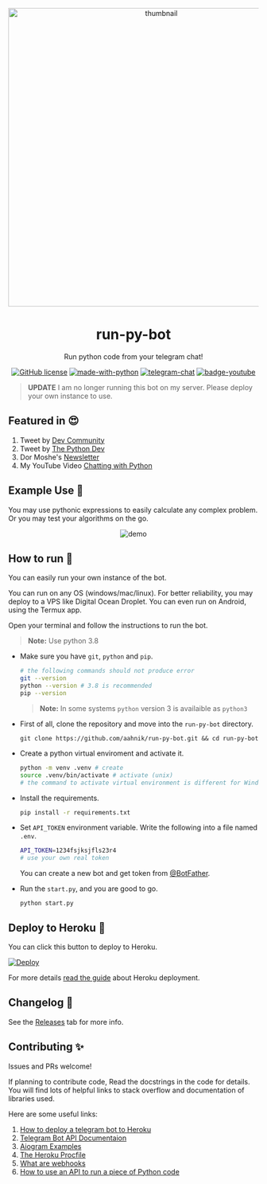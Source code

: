 <p align="center">
<img src="docs/images/Chatting%20with%20Python.png" alt="thumbnail" width=600px>
</p>

<h1 align="center"> run-py-bot </h1>

<p align="center">
Run python code from your telegram chat!
</p>

<p align="center"><a href="https://github.com/aahnik/run-py-bot/blob/main/LICENSE"><img src="https://img.shields.io/github/license/aahnik/run-py-bot" alt="GitHub license"></a>
<a href="https://www.python.org/"><img src="https://img.shields.io/badge/Made%20with-Python-1f425f.svg" alt="made-with-python"></a>
<a href="https://telegram.me/aahnikdaw"><img src="https://img.shields.io/badge/chat-@aahnikdaw-blue?logo=telegram" alt="telegram-chat"></a>
<a href="https://youtu.be/nCuQ-7Rw0gM"><img src="https://img.shields.io/youtube/views/nCuQ-7Rw0gM?style=social" alt="badge-youtube"></a></p>



<!-- A simple bot that runs python code. Free and Open Source. For more info visit http://bit.ly/runPython -->

> **UPDATE** I am no longer running this bot on my server. Please deploy your own instance to use.

## Featured in 😍

1. Tweet by [Dev Community](https://twitter.com/ThePracticalDev/status/1325386583537803264)
2. Tweet by [The Python Dev](https://twitter.com/The_Python_DEV/status/1325237102058016768)
3. Dor Moshe's [Newsletter](https://dormoshe.io/newsletters/ag/python/7?utm_source=twitter&utm_campaign=twitter)
4. My YouTube Video [Chatting with Python](https://youtu.be/nCuQ-7Rw0gM)

## Example Use 🔀

You may use pythonic expressions to easily calculate any complex problem. Or you may test your algorithms on the go.

<p align="center">
<img src="docs/images/run_python_bot_v0.1+.gif" alt="demo" >
</p>

## How to run 🤖

You can easily run your own instance of the bot.

You can run on any OS (windows/mac/linux). For better reliability, you may deploy to a VPS like Digital Ocean Droplet. You can even run on Android, using the Termux app.

Open your terminal and follow the instructions to run the bot.

> **Note:** Use python 3.8

- Make sure you have `git`, `python` and `pip`.

    ```bash
    # the following commands should not produce error
    git --version
    python --version # 3.8 is recommended
    pip --version
    ```

    > **Note:** In some systems `python` version 3 is availaible as `python3`

- First of all, clone the repository and move into the `run-py-bot` directory.

    ```shell
    git clone https://github.com/aahnik/run-py-bot.git && cd run-py-bot
    ```

- Create a python virtual enviroment and activate it.

    ```bash
    python -m venv .venv # create
    source .venv/bin/activate # activate (unix)
    # the command to activate virtual environment is different for Windows, google search
    ```

- Install the requirements.

    ```bash
    pip install -r requirements.txt
    ```

- Set `API_TOKEN` environment variable. Write the following into a file named `.env`.

    ```bash
    API_TOKEN=1234fsjksjfls23r4
    # use your own real token
    ```

    You can create a new bot and get token from [@BotFather](https://telegram.me/BotFather).

- Run the `start.py`, and you are good to go.

    ```shell
    python start.py
    ```

## Deploy to Heroku 🚀

You can click this button to deploy to Heroku.

[![Deploy](https://www.herokucdn.com/deploy/button.svg)](https://heroku.com/deploy?template=https://github.com/Omkarrudra09/Lotous-python-coding-bot)

For more details [read the guide](https://github.com/aahnik/run-py-bot/issues/18) about Heroku deployment.

## Changelog 🔖

See the [Releases](https://github.com/aahnik/run-py-bot/releases) tab for more info.

## Contributing ✨

Issues and PRs welcome!

If planning to contribute code, Read the docstrings in the code for details. You will find lots of helpful links to stack overflow and documentation of libraries used.

Here are some useful links:

1. [How to deploy a telegram bot to Heroku](https://github.com/aahnik/webhook-aiogram-heroku#webhook-aiogram-heroku)
2. [Telegram Bot API Documentaion](https://core.telegram.org/bots/api)
3. [Aiogram Examples](https://github.com/aiogram/aiogram/tree/dev-2.x/examples)
4. [The Heroku Procfile](https://devcenter.heroku.com/articles/procfile)
5. [What are webhooks](https://www.youtube.com/results?search_query=webhooks)
6. [How to use an API to run a piece of Python code](https://rextester.com/main)
